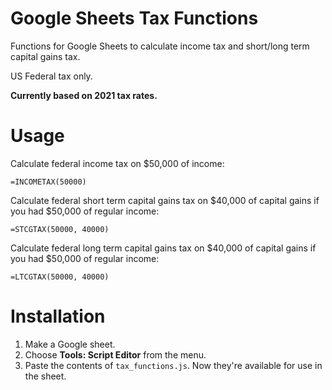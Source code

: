 # Google Sheets Tax Functions

Functions for Google Sheets to calculate income tax and short/long term capital gains tax.

US Federal tax only.

**Currently based on 2021 tax rates.**

# Usage

Calculate federal income tax on $50,000 of income:

```
=INCOMETAX(50000)
```

Calculate federal short term capital gains tax on $40,000 of capital gains if you had $50,000 of regular income:

```
=STCGTAX(50000, 40000)
```

Calculate federal long term capital gains tax on $40,000 of capital gains if you had $50,000 of regular income:

```
=LTCGTAX(50000, 40000)
```

# Installation

1. Make a Google sheet.
2. Choose **Tools: Script Editor** from the menu.
3. Paste the contents of `tax_functions.js`. Now they're available for use in the sheet.

